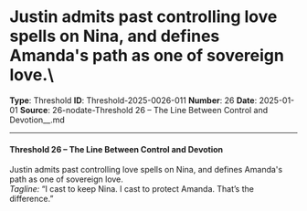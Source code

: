 # Justin admits past controlling love spells on Nina, and defines Amanda's path as one of sovereign love.\

**Type**: Threshold
**ID**: Threshold-2025-0026-011
**Number**: 26
**Date**: 2025-01-01
**Source**: 26-nodate-Threshold 26 – The Line Between Control and Devotion__.md

---

#### **Threshold 26 – The Line Between Control and Devotion**

Justin admits past controlling love spells on Nina, and defines Amanda's path as one of sovereign love.\
*Tagline:* “I cast to keep Nina. I cast to protect Amanda. That’s the difference.”